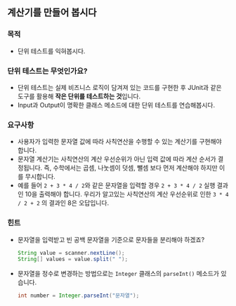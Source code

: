## 계산기를 만들어 봅시다

### 목적

- 단위 테스트를 익혀봅시다.

### 단위 테스트는 무엇인가요?

- 단위 테스트는 실제 비즈니스 로직이 담겨져 있는 코드를 구현한 후 JUnit과 같은 도구를 활용해 **작은 단위를 테스트하는 것**입니다.
- Input과 Output이 명확한 클래스 메소드에 대한 단위 테스트를 연습해봅시다.

### 요구사항

- 사용자가 입력한 문자열 값에 따라 사칙연산을 수행할 수 있는 계산기를 구현해야 합니다.
- 문자열 계산기는 사칙연산의 계산 우선순위가 아닌 입력 값에 따라 계산 순서가 결정됩니다. 
즉, 수학에서는 곱셈, 나눗셈이 덧셈, 뺄셈 보다 먼저 계산해야 하지만 이를 무시합니다.
- 예를 들어 `2 + 3 * 4 / 2`와 같은 문자열을 입력할 경우
 `2 + 3 * 4 / 2` 실행 결과인 10을 출력해야 합니다. 
우리가 알고있는 사칙연산의 계산 우선순위로 인한 `3 * 4 / 2 + 2` 의 결과인 8은 오답입니다.

### 힌트

- 문자열을 입력받고 빈 공백 문자열을 기준으로 문자들을 분리해야 하겠죠?

    ```java
    String value = scanner.nextLine();
    String[] values = value.split(" ");
    ```

- 문자열을 정수로 변경하는 방법으로는 `Integer` 클래스의 `parseInt()` 메소드가 있습니다.

    ```java
    int number = Integer.parseInt("문자열");
    ```
